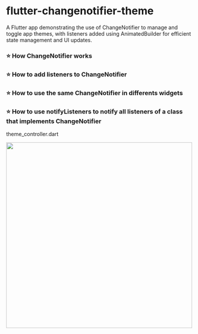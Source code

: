 # flutter-changenotifier-theme 
A Flutter app demonstrating the use of ChangeNotifier to manage and toggle app themes, with listeners added using AnimatedBuilder for efficient state management and UI updates.


### ⭐ How ChangeNotifier works
### ⭐ How to add listeners to ChangeNotifier
### ⭐ How to use the same ChangeNotifier in differents widgets
### ⭐ How to use notifyListeners to notify all listeners of a class that implements ChangeNotifier

theme_controller.dart
<div>  
  <img src="https://github.com/user-attachments/assets/2937cffe-fb73-44d8-9bc6-7a881bb39c5d" width="500px">  
</div>  
